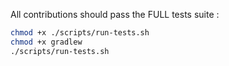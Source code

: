 All contributions should pass the FULL tests suite : 

```bash
chmod +x ./scripts/run-tests.sh 
chmod +x gradlew
./scripts/run-tests.sh 
```
